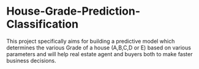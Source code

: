 # House-Grade-Prediction-Classification
This project specifically aims for building a predictive model which determines the various Grade of a house (A,B,C,D or E) based on various parameters and will help real estate agent and buyers both to make faster business decisions.
